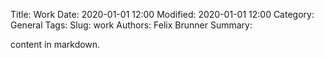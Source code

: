 Title: Work
Date: 2020-01-01 12:00
Modified: 2020-01-01 12:00
Category: General
Tags: 
Slug: work
Authors: Felix Brunner
Summary: 

content in markdown.